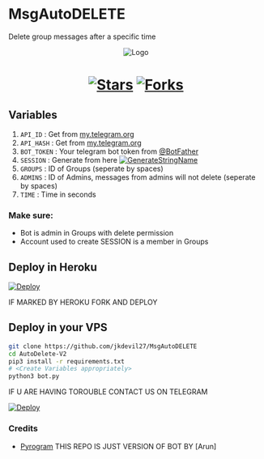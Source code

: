 # MsgAutoDELETE
Delete group messages after a specific time<p align="center">
  <img src="https://telegra.ph/file/7a2468e04559a005dd009.jpg" alt="Logo">
</p>
<h1 align="center">

[![Stars](https://img.shields.io/github/stars/jkdevil27/MsgAutoDELETE?style=flat-square&color=yellow)](https://github.com/jkdevil27/MsgAutoDELETE/stargazers)
[![Forks](https://img.shields.io/github/forks/jkdevil27/MsgAutoDELETE?style=flat-square&color=orange)](https://github.com/jkdevil27/MsgAutoDELETE/fork)
## Variables
1. `API_ID` : Get from [my.telegram.org](https://my.telegram.org/)
2. `API_HASH` : Get from [my.telegram.org](https://my.telegram.org)
3. `BOT_TOKEN` : Your telegram bot token from [@BotFather](https://t.me/BotFather)
4. `SESSION` : Generate from here [![GenerateStringName](https://img.shields.io/badge/repl.it-generateStringName-yellowgreen)](https://repl.it/@subinps/getStringName)
5. `GROUPS` : ID of Groups (seperate by spaces)
6. `ADMINS` : ID of Admins, messages from admins will not delete (seperate by spaces)
7. `TIME` : Time in seconds

### Make sure:
- Bot is admin in Groups with delete permission
- Account used to create SESSION is a member in Groups

## Deploy in Heroku
 [![Deploy](https://www.herokucdn.com/deploy/button.svg)](https://heroku.com/deploy?template=https://github.com/VERALEVEL-GOVINDA/MsgAutoDELETE)

IF MARKED BY HEROKU FORK AND DEPLOY 

## Deploy in your VPS

```sh
git clone https://github.com/jkdevil27/MsgAutoDELETE
cd AutoDelete-V2
pip3 install -r requirements.txt
# <Create Variables appropriately>
python3 bot.py
```
IF U ARE HAVING TOROUBLE CONTACT US ON TELEGRAM 

[![Deploy](https://telegra.ph/file/811dee516e504af46eb73.jpg)](https://T.ME/ASTROFLIX)
### Credits
- [Pyrogram](https://github.com/pyrogram/pyrogram)
THIS REPO IS JUST VERSION OF BOT BY 
 [Arun]
